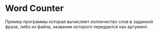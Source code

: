 # Word Counter

Пример программы которая вычисляет колличество слов в заданной фразе, либо из файла, название которого передается как аргумент.
